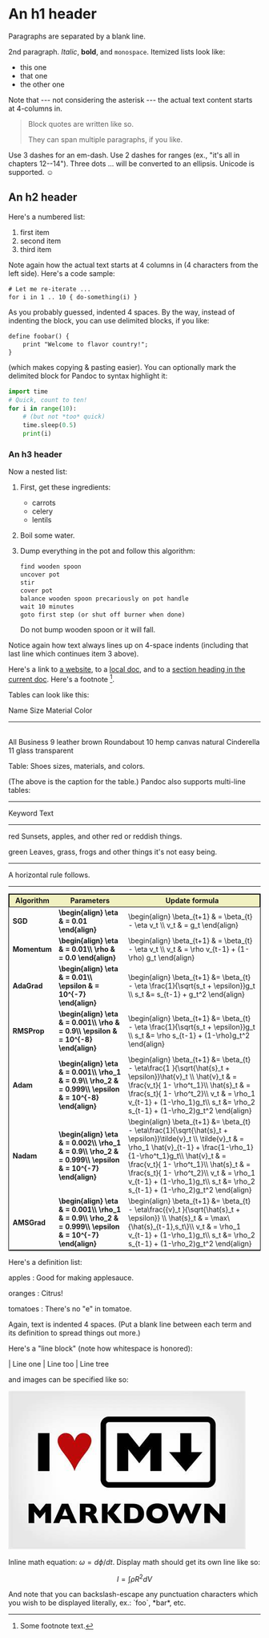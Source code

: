 An h1 header
============

Paragraphs are separated by a blank line.

2nd paragraph. *Italic*, **bold**, and `monospace`. Itemized lists
look like:

* this one
* that one
* the other one

Note that --- not considering the asterisk --- the actual text
content starts at 4-columns in.

> Block quotes are
> written like so.
>
> They can span multiple paragraphs,
> if you like.

Use 3 dashes for an em-dash. Use 2 dashes for ranges (ex., "it's all
in chapters 12--14"). Three dots ... will be converted to an ellipsis.
Unicode is supported. ☺



An h2 header
------------

Here's a numbered list:

1. first item
2. second item
3. third item

Note again how the actual text starts at 4 columns in (4 characters
from the left side). Here's a code sample:

    # Let me re-iterate ...
    for i in 1 .. 10 { do-something(i) }

As you probably guessed, indented 4 spaces. By the way, instead of
indenting the block, you can use delimited blocks, if you like:

~~~
define foobar() {
    print "Welcome to flavor country!";
}
~~~

(which makes copying & pasting easier). You can optionally mark the
delimited block for Pandoc to syntax highlight it:

~~~python
import time
# Quick, count to ten!
for i in range(10):
    # (but not *too* quick)
    time.sleep(0.5)
    print(i)
~~~



### An h3 header ###

Now a nested list:

1. First, get these ingredients:

    * carrots
    * celery
    * lentils

2. Boil some water.

3. Dump everything in the pot and follow
   this algorithm:

       find wooden spoon
       uncover pot
       stir
       cover pot
       balance wooden spoon precariously on pot handle
       wait 10 minutes
       goto first step (or shut off burner when done)

   Do not bump wooden spoon or it will fall.

Notice again how text always lines up on 4-space indents (including
that last line which continues item 3 above).

Here's a link to [a website](http://foo.bar), to a [local
doc](local-doc.html), and to a [section heading in the current
doc](#an-h2-header). Here's a footnote [^1].

[^1]: Some footnote text.

Tables can look like this:

Name           Size  Material      Color
------------- -----  ------------  ------------
<br>
All Business      9  leather       brown
Roundabout       10  hemp canvas   natural
Cinderella       11  glass         transparent

Table: Shoes sizes, materials, and colors.

(The above is the caption for the table.) Pandoc also supports
multi-line tables:

--------  -----------------------
Keyword   Text
--------  -----------------------
red       Sunsets, apples, and
other red or reddish
things.

green     Leaves, grass, frogs
and other things it's
not easy being.
--------  -----------------------

A horizontal rule follows.

***

<table style  = "width:100%; border: 1px solid black; "   >
  <tr style=" border: 1px solid black; background-color: #f1f1c1;">
    <th>Algorithm</th>
    <th>Parameters</th>
    <th>Update formula</th> 
  </tr>
  <tr >
        <td>
<b>SGD </b>       
        </td>
                <td>
<b>  \begin{align}
    \eta & = 0.01
      \end{align} </b>       
        </td>
          <td>
\begin{align}
   \beta_{t+1} & = \beta_{t} -  \eta v_t   \\
v_t & =  g_t
\end{align}
        </td>
    </tr>   
        <tr>
        <td>
<b>Momentum   </b>       
        </td>        
            <td>
<b>
    \begin{align}
    \eta & = 0.01\\
    \rho & = 0.0
      \end{align}               
                </b>       
        </td>
          <td>
\begin{align}
   \beta_{t+1} & = \beta_{t} -  \eta v_t   \\
v_t & = \rho v_{t-1} + (1-\rho) g_t
\end{align}
        </td>
    </tr> 
     <tr>
        <td>
<b>AdaGrad </b>        
        </td>
                 <td>
<b>\begin{align}
    \eta & = 0.01\\
    \epsilon & = 10^{-7}
      \end{align}</b>       
        </td>
          <td>
\begin{align}
   \beta_{t+1} &= \beta_{t} - \eta \frac{1}{\sqrt{s_t + \epsilon}}g_t  \\
s_t &=  s_{t-1} + g_t^2
\end{align}
        </td>
    </tr>
            <tr>
        <td>
<b>RMSProp </b>        
        </td>
                 <td>
<b>\begin{align}
    \eta & = 0.001\\
    \rho & = 0.9\\
    \epsilon & = 10^{-8}
      \end{align}</b>       
        </td>
          <td>
\begin{align}
   \beta_{t+1} &= \beta_{t} - \eta \frac{1}{\sqrt{s_t + \epsilon}}g_t  \\
s_t &= \rho s_{t-1} + (1-\rho)g_t^2
\end{align}
        </td>
    </tr>
    <tr>
        <td>
<b> Adam     </b>     
        </td>
         <td>
<b>\begin{align}
    \eta & = 0.001\\
    \rho_1 & = 0.9\\
    \rho_2 & = 0.999\\
    \epsilon & = 10^{-8}
      \end{align} </b>       
        </td>
          <td>
\begin{align}
   \beta_{t+1} &= \beta_{t} -  \eta\frac{1 }{\sqrt{\hat{s}_t  + \epsilon}}\hat{v}_t \\
    \hat{v}_t & = \frac{v_t}{ 1- \rho^t_1}\\
     \hat{s}_t & = \frac{s_t}{ 1- \rho^t_2}\\
v_t & = \rho_1 v_{t-1} + (1-\rho_1)g_t\\
s_t &= \rho_2 s_{t-1} + (1-\rho_2)g_t^2              
\end{align}
        </td>
    </tr>
        <tr>
        <td>
<b> Nadam     </b>     
        </td>
             <td>
<b>\begin{align}
     \eta & = 0.002\\
    \rho_1 & = 0.9\\
    \rho_2 & = 0.999\\
    \epsilon & = 10^{-7}
      \end{align} </b>       
        </td>
          <td>
\begin{align}
   \beta_{t+1} &= \beta_{t} -  \eta\frac{1}{\sqrt{\hat{s}_t  + \epsilon}}\tilde{v}_t  \\
    \tilde{v}_t & = \rho_1  \hat{v}_{t-1} + \frac{1-\rho_1}{1-\rho^t_1}g_t\\
    \hat{v}_t & = \frac{v_t}{ 1- \rho^t_1}\\
     \hat{s}_t & = \frac{s_t}{ 1- \rho^t_2}\\
v_t & = \rho_1 v_{t-1} + (1-\rho_1)g_t\\
s_t &= \rho_2 s_{t-1} + (1-\rho_2)g_t^2              
\end{align}
        </td>
    </tr>
    <tr>
        <td>
<b> AMSGrad    </b>     
        </td>
         <td>
<b>\begin{align}
     \eta & = 0.001\\
    \rho_1 & = 0.9\\
    \rho_2 & = 0.999\\
    \epsilon & = 10^{-7}
      \end{align}  </b>       
        </td>
          <td>
\begin{align}
   \beta_{t+1} &= \beta_{t} -  \eta\frac{{v}_t }{\sqrt{\hat{s}_t  + \epsilon}} \\
     \hat{s}_t & = \max\{\hat{s}_{t-1},s_t\}\\
v_t & = \rho_1 v_{t-1} + (1-\rho_1)g_t\\
s_t &= \rho_2 s_{t-1} + (1-\rho_2)g_t^2              
\end{align}
        </td>
    </tr>
</table> 




Here's a definition list:

apples
: Good for making applesauce.

oranges
: Citrus!

tomatoes
: There's no "e" in tomatoe.

Again, text is indented 4 spaces. (Put a blank line between each
term and  its definition to spread things out more.)

Here's a "line block" (note how whitespace is honored):

| Line one
|   Line too
| Line tree

and images can be specified like so:

![example image](example-image.jpg "An exemplary image")

Inline math equation: $\omega = d\phi / dt$. Display
math should get its own line like so:     

$$I = \int \rho R^{2} dV$$

And note that you can backslash-escape any punctuation characters
which you wish to be displayed literally, ex.: \`foo\`, \*bar\*, etc.